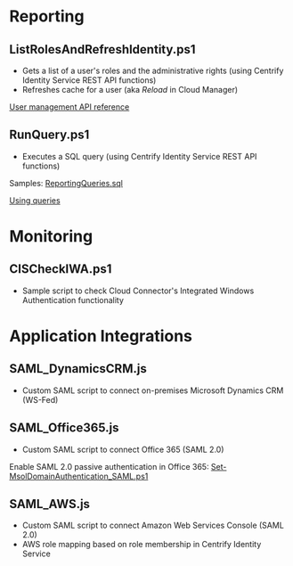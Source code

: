 # Reporting

## ListRolesAndRefreshIdentity.ps1
* Gets a list of a user's roles and the administrative rights (using Centrify Identity Service REST API functions)
* Refreshes cache for a user (aka *Reload* in Cloud Manager)

[User management API reference](http://developer.centrify.com/site/global/documentation/api_reference/user_mgmt/index.gsp)

## RunQuery.ps1
* Executes a SQL query (using Centrify Identity Service REST API functions)

Samples: [ReportingQueries.sql](https://github.com/blooodorange/Centrify-Identity-Service/blob/master/ReportingQueries.sql)

[Using queries](http://developer.centrify.com/site/global/documentation/api_guide/using_queries/index.gsp)


# Monitoring

## CISCheckIWA.ps1
* Sample script to check Cloud Connector's Integrated Windows Authentication functionality


# Application Integrations

## SAML_DynamicsCRM.js
* Custom SAML script to connect on-premises Microsoft Dynamics CRM (WS-Fed)

## SAML_Office365.js
* Custom SAML script to connect Office 365 (SAML 2.0)

Enable SAML 2.0 passive authentication in Office 365: [Set-MsolDomainAuthentication_SAML.ps1](https://github.com/blooodorange/Centrify-Identity-Service/blob/master/Set-MsolDomainAuthentication_SAML.ps1)

## SAML_AWS.js
* Custom SAML script to connect Amazon Web Services Console (SAML 2.0)
* AWS role mapping based on role membership in Centrify Identity Service
